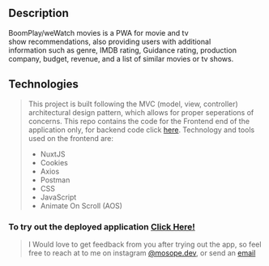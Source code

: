 ## Description
BoomPlay/weWatch movies is a PWA for movie and tv show recommendations, also providing users with additional information such as genre, IMDB rating, Guidance rating, production company, budget, revenue, and a list of similar movies or tv shows.
## Technologies
> This project is built following the MVC (model, view, controller) architectural design pattern, which allows for proper seperations of concerns. This repo contains the code for the Frontend end of the application only, for backend code click [here](https://github.com/Mosope-Adeyemi-dev/BoomPlay-API).
Technology and tools used on the frontend are:
> - NuxtJS
> - Cookies
> - Axios
> - Postman
> - CSS
> - JavaScript
> - Animate On Scroll (AOS)

### To try out the deployed application [Click Here!](https://we-watch-movies.netlify.app/sign-up)
> I Would love to get feedback from you after trying out the app, so feel free to reach at to me on instagram [@mosope.dev](https://www.instagram.com/mosope.dev/), or send an [email](mosope.adeyemi.dev@gmail.com)
